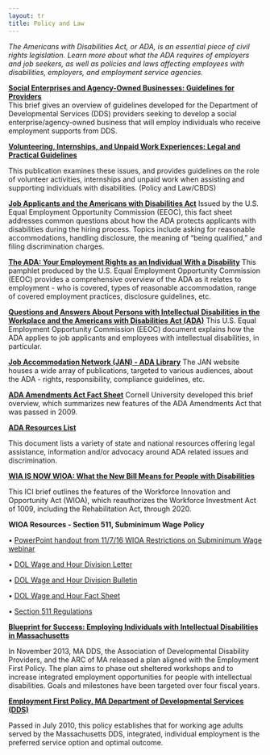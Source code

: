 ```yaml
---
layout: tr
title: Policy and Law
---
```

_The Americans with Disabilities Act, or ADA, is an essential piece of civil rights legislation. Learn more about what the ADA requires of employers and job seekers, as well as policies and laws affecting employees with disabilities, employers, and employment service agencies._

[**Social Enterprises and Agency-Owned Businesses: Guidelines for Providers**](/files/Social_enterprise_web_F.pdf)  
This brief gives an overview of guidelines developed for the Department of Developmental Services (DDS) providers seeking to develop a social enterprise/agency-owned business that will employ individuals who receive employment supports from DDS.

[**Volunteering, Internships, and Unpaid Work Experiences: Legal and Practical Guidelines**](/files/DDSVolunteer-Unpaid_Work-Feb17.pdf)

This publication examines these issues, and provides guidelines on the role of volunteer activities, internships and unpaid work when assisting and supporting individuals with disabilities. (Policy and Law/CBDS)



[**Job Applicants and the Americans with Disabilities Act**](http://www.eeoc.gov/facts/jobapplicant.html)
Issued by the U.S. Equal Employment Opportunity Commission (EEOC), this fact sheet addresses common questions about how the ADA protects applicants with disabilities during the hiring process. Topics include asking for reasonable accommodations, handling disclosure, the meaning of “being qualified,” and filing discrimination charges.

[**The ADA: Your Employment Rights as an Individual With a Disability**](http://www.eeoc.gov/facts/ada18.html)
This pamphlet produced by the U.S. Equal Employment Opportunity Commission (EEOC) provides a comprehensive overview of the ADA as it relates to employment - who is covered, types of reasonable accommodation, range of covered employment practices, disclosure guidelines, etc.

[**Questions and Answers About Persons with Intellectual Disabilities in the Workplace and the Americans with Disabilities Act (ADA)**](http://www.eeoc.gov/laws/types/intellectual_disabilities.cfm)
This U.S. Equal Employment Opportunity Commission (EEOC) document explains how the ADA applies to job applicants and employees with intellectual disabilities, in particular.

[**Job Accommodation Network (JAN) - ADA Library**](https://askjan.org/ADA-Library.cfm)
The JAN website houses a wide array of publications, targeted to various audiences, about the ADA - rights, responsibility, compliance guidelines, etc.

[**ADA Amendments Act Fact Sheet**](/files/ADAAmendmentsFactSht.doc)
Cornell University developed this brief overview, which summarizes new features of the ADA Amendments Act that was passed in 2009.

[**ADA Resources List**](files/ADA_Resources_List.doc)


This document lists a variety of state and national resources offering legal assistance, information and/or advocacy around ADA related issues and discrimination.

[**WIA IS NOW WIOA: What the New Bill Means for People with Disabilities**](https://archive.communityinclusion.org/article.php?article_id=382)

This ICI brief outlines the features of the Workforce Innovation and Opportunity Act (WIOA), which reauthorizes the Workforce Investment Act of 1009, including the Rehabilitation Act, through 2020.



**WIOA Resources - Section 511, Subminimum Wage Policy**

•	[PowerPoint handout from 11/7/16 WIOA Restrictions on Subminimum Wage webinar
](http://employmentfirstma.org/files/Section_511_PowerPoint.pdf)

•	[DOL Wage and Hour Division Letter ](http://employmentfirstma.org/files/Section_511-Wage_and_Hour_Letter.pdf)

•	[DOL Wage and Hour Division Bulletin 
](http://employmentfirstma.org/files/Section_511-Wage_and_Hour_Bulletin.pdf)

•	[DOL Wage and Hour Fact Sheet
](http://employmentfirstma.org/files/Section_511-Wage_and_Hour_Fact_Sheet.pdf)

•	[Section 511 Regulations
](http://employmentfirstma.org/files/Section_511_Regulations.pdf)



[**Blueprint for Success: Employing Individuals with Intellectual Disabilities in Massachusetts**](https://www.mass.gov/doc/blueprint-for-success/download)

In November 2013, MA DDS, the Association of Developmental Disability Providers, and the ARC of MA released a plan aligned with the Employment First Policy. The plan aims to phase out sheltered workshops and to increase integrated employment opportunities for people with intellectual disabilities. Goals and milestones have been targeted over four fiscal years.



[**Employment First Policy, MA Department of Developmental Services (DDS)**](/files/employmentFirst_policy.pdf)

Passed in July 2010, this policy establishes that for working age adults served by the Massachusetts DDS, integrated, individual employment is the preferred service option and optimal outcome.
